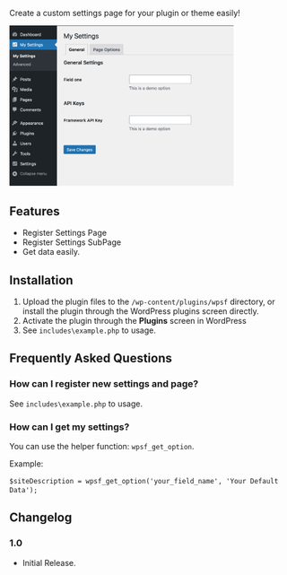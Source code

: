 Create a custom settings page for your plugin or theme easily!

<img src="screenshot.png" alt="Screenshot" width="400"/>

## Features
* Register Settings Page
* Register Settings SubPage
* Get data easily.

## Installation

1. Upload the plugin files to the `/wp-content/plugins/wpsf` directory, or install the plugin through the WordPress plugins screen directly.
2. Activate the plugin through the **Plugins** screen in WordPress
3. See `includes\example.php` to usage.

## Frequently Asked Questions

### How can I register new settings and page?

See `includes\example.php` to usage.

### How can I get my settings?
You can use the helper function: `wpsf_get_option`.

Example:
``````
$siteDescription = wpsf_get_option('your_field_name', 'Your Default Data');
``````

## Changelog

### 1.0
* Initial Release.
